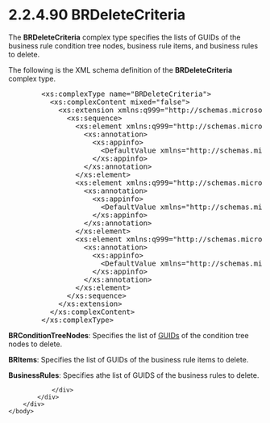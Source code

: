 <html dir="LTR" xmlns:mshelp="http://msdn.microsoft.com/mshelp" xmlns:ddue="http://ddue.schemas.microsoft.com/authoring/2003/5" xmlns:xlink="http://www.w3.org/1999/xlink" xmlns:tool="http://www.microsoft.com/tooltip">
    <head>
        <meta http-equiv="Content-Type" content="text/html; CHARSET=utf-8"></meta>
        <meta name="save" content="history"></meta>
        <title>2.2.4.90 BRDeleteCriteria</title>
        <xml>
            <mshelp:toctitle title="2.2.4.90 BRDeleteCriteria"></mshelp:toctitle>
            <mshelp:rltitle title="[MS-SSMDSWS-15]: BRDeleteCriteria"></mshelp:rltitle>
            <mshelp:keyword index="A" term="f2d85bd7-5761-4fd6-9884-11ce064abfb5"></mshelp:keyword>
            <mshelp:attr name="DCSext.ContentType" value="open specification"></mshelp:attr>
            <mshelp:attr name="AssetID" value="f2d85bd7-5761-4fd6-9884-11ce064abfb5"></mshelp:attr>
            <mshelp:attr name="TopicType" value="kbRef"></mshelp:attr>
            <mshelp:attr name="DCSext.Title" value="[MS-SSMDSWS-15]: BRDeleteCriteria" />
        </xml>
    </head>
    <body>
        <div id="header">
            <h1 class="heading">2.2.4.90 BRDeleteCriteria</h1>
        </div>
        <div id="mainSection">
            <div id="mainBody">
                <div id="allHistory" class="saveHistory"></div>
                <div id="sectionSection0" class="section" name="collapseableSection">
                    

<p>The <b>BRDeleteCriteria</b> complex type specifies the lists
of GUIDs of the business rule condition tree nodes, business rule items, and
business rules to delete.</p>

<p>The following is the XML schema definition of the <b>BRDeleteCriteria</b>
complex type.</p>

<dl>
<dd>
<div><pre>   &lt;xs:complexType name=&quot;BRDeleteCriteria&quot;&gt;
     &lt;xs:complexContent mixed=&quot;false&quot;&gt;
       &lt;xs:extension xmlns:q999=&quot;http://schemas.microsoft.com/sqlserver/masterdataservices/2009/09&quot; base=&quot;q999:DataContractBase&quot;&gt;
         &lt;xs:sequence&gt;
           &lt;xs:element xmlns:q999=&quot;http://schemas.microsoft.com/2003/10/Serialization/Arrays&quot; minOccurs=&quot;0&quot; name=&quot;BRConditionTreeNodes&quot; nillable=&quot;true&quot; type=&quot;q999:ArrayOfguid&quot;&gt;
             &lt;xs:annotation&gt;
               &lt;xs:appinfo&gt;
                 &lt;DefaultValue xmlns=&quot;http://schemas.microsoft.com/2003/10/Serialization/&quot; EmitDefaultValue=&quot;false&quot;/&gt;
               &lt;/xs:appinfo&gt;
             &lt;/xs:annotation&gt;
           &lt;/xs:element&gt;
           &lt;xs:element xmlns:q999=&quot;http://schemas.microsoft.com/2003/10/Serialization/Arrays&quot; minOccurs=&quot;0&quot; name=&quot;BRItems&quot; nillable=&quot;true&quot; type=&quot;q999:ArrayOfguid&quot;&gt;
             &lt;xs:annotation&gt;
               &lt;xs:appinfo&gt;
                 &lt;DefaultValue xmlns=&quot;http://schemas.microsoft.com/2003/10/Serialization/&quot; EmitDefaultValue=&quot;false&quot;/&gt;
               &lt;/xs:appinfo&gt;
             &lt;/xs:annotation&gt;
           &lt;/xs:element&gt;
           &lt;xs:element xmlns:q999=&quot;http://schemas.microsoft.com/2003/10/Serialization/Arrays&quot; minOccurs=&quot;0&quot; name=&quot;BusinessRules&quot; nillable=&quot;true&quot; type=&quot;q999:ArrayOfguid&quot;&gt;
             &lt;xs:annotation&gt;
               &lt;xs:appinfo&gt;
                 &lt;DefaultValue xmlns=&quot;http://schemas.microsoft.com/2003/10/Serialization/&quot; EmitDefaultValue=&quot;false&quot;/&gt;
               &lt;/xs:appinfo&gt;
             &lt;/xs:annotation&gt;
           &lt;/xs:element&gt;
         &lt;/xs:sequence&gt;
       &lt;/xs:extension&gt;
     &lt;/xs:complexContent&gt;
   &lt;/xs:complexType&gt;
</pre></div>
</dd></dl>

<p><b>BRConditionTreeNodes</b>: Specifies the list of <a href="ad350219-f30b-4bac-99e5-6477986f9a7a.html#gt_f49694cc-c350-462d-ab8e-816f0103c6c1">GUIDs</a> of the condition tree
nodes to delete.</p>

<p><b>BRItems</b>: Specifies the list of GUIDs of the
business rule items to delete.</p>

<p><b>BusinessRules</b>: Specifies athe list of GUIDS of
the business rules to delete.</p>


                </div>
            </div>
        </div>
    </body>
</html>